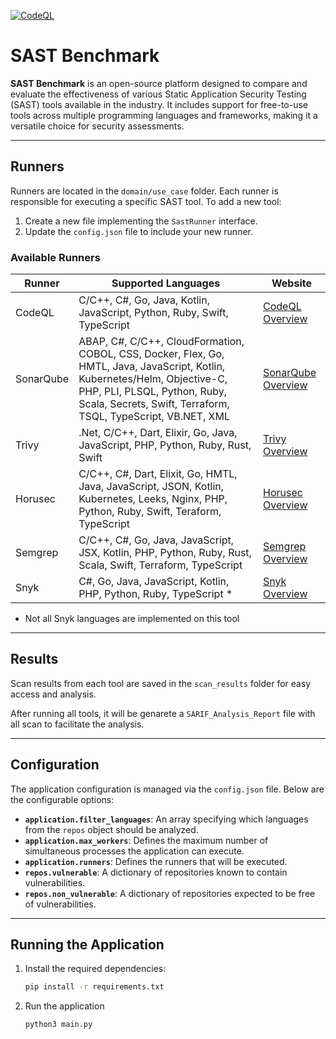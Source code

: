 [![CodeQL](https://github.com/Perdiga/sast-benchmark/actions/workflows/github-code-scanning/codeql/badge.svg)](https://github.com/Perdiga/sast-benchmark/actions/workflows/github-code-scanning/codeql)

# SAST Benchmark

**SAST Benchmark** is an open-source platform designed to compare and evaluate the effectiveness of various Static Application Security Testing (SAST) tools available in the industry. It includes support for free-to-use tools across multiple programming languages and frameworks, making it a versatile choice for security assessments.

---

## Runners

Runners are located in the `domain/use_case` folder. Each runner is responsible for executing a specific SAST tool. To add a new tool:

1. Create a new file implementing the `SastRunner` interface.
2. Update the `config.json` file to include your new runner.

### Available Runners

| Runner    | Supported Languages | Website |
|-----------|---------------------|---------|
|CodeQL     | C/C++, C#, Go, Java, Kotlin, JavaScript, Python, Ruby, Swift, TypeScript| [CodeQL Overview](https://codeql.github.com/docs/codeql-overview/supported-languages-and-frameworks/)
|SonarQube  |ABAP, C#, C/C++, CloudFormation, COBOL, CSS, Docker, Flex, Go, HMTL, Java, JavaScript, Kotlin, Kubernetes/Helm, Objective-C, PHP, PLI, PLSQL, Python, Ruby, Scala, Secrets, Swift, Terraform, TSQL, TypeScript, VB.NET, XML|[SonarQube Overview](https://docs.sonarsource.com/sonarqube/10.5/analyzing-source-code/languages/overview/)
|Trivy      |.Net, C/C++, Dart, Elixir, Go, Java, JavaScript, PHP, Python, Ruby, Rust, Swift| [Trivy Overview](https://aquasecurity.github.io/trivy/v0.47/docs/coverage/language/)
|Horusec    | C/C++, C#, Dart, Elixit, Go, HMTL, Java, JavaScript, JSON, Kotlin, Kubernetes, Leeks, Nginx, PHP, Python, Ruby, Swift, Teraform, TypeScript | [Horusec Overview](https://docs.horusec.io/docs/cli/analysis-tools/overview/)
|Semgrep    | C/C++, C#, Go, Java, JavaScript, JSX, Kotlin, PHP, Python, Ruby, Rust, Scala, Swift, Terraform, TypeScript | [Semgrep Overview](https://semgrep.dev/docs/supported-languages/)
|Snyk       | C#, Go, Java, JavaScript, Kotlin, PHP, Python, Ruby,  TypeScript * | [Snyk Overview](https://docs.snyk.io/supported-languages-package-managers-and-frameworks/)

* Not all Snyk languages are implemented on this tool
---

## Results

Scan results from each tool are saved in the `scan_results` folder for easy access and analysis.

After running all tools, it will be genarete a `SARIF_Analysis_Report` file with all scan to facilitate the analysis.

---

## Configuration

The application configuration is managed via the `config.json` file. Below are the configurable options:

- **`application.filter_languages`**: An array specifying which languages from the `repos` object should be analyzed.
- **`application.max_workers`**: Defines the maximum number of simultaneous processes the application can execute.
- **`application.runners`**: Defines the runners that will be executed.
- **`repos.vulnerable`**: A dictionary of repositories known to contain vulnerabilities.
- **`repos.non_vulnerable`**: A dictionary of repositories expected to be free of vulnerabilities.

---

## Running the Application

1. Install the required dependencies:
   ```bash
   pip install -r requirements.txt
   ```

2. Run the application
    ```bash
   python3 main.py
   ```
